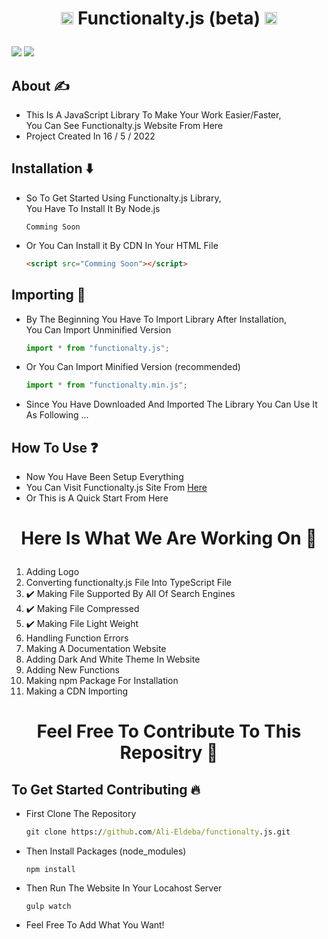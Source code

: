 # <p align="center"><img width="20px" src="https://media1.giphy.com/media/ln7z2eWriiQAllfVcn/giphy.gif?cid=790b76115cd5f2f3ebd0a1aeb3ae5c75cbf7bc3c9a1bd77b&rid=giphy.gif&ct=s" /> Functionalty.js (beta) <img width="20px" src="https://media1.giphy.com/media/ln7z2eWriiQAllfVcn/giphy.gif?cid=790b76115cd5f2f3ebd0a1aeb3ae5c75cbf7bc3c9a1bd77b&rid=giphy.gif&ct=s"/></p>

<p float="right">
<!-- License -->
<img src="https://img.shields.io/github/license/Ali-Eldeba/functionalty.js" />
<!-- Node Version -->
<img src="https://img.shields.io/badge/Node-v13.14.0-red" />
</p>

## About ✍️

- This Is A JavaScript Library To Make Your Work Easier/Faster,<br />
  You Can See Functionalty.js Website From Here
- Project Created In 16 / 5 / 2022

## Installation ⬇️

- So To Get Started Using Functionalty.js Library,<br />
  You Have To Install It By Node.js
  ```node
  Comming Soon
  ```
- Or You Can Install it By CDN In Your HTML File
  ```html
  <script src="Comming Soon"></script>
  ```

## Importing 🦐

- By The Beginning You Have To Import Library After Installation,<br />
  You Can Import Unminified Version

  ```javascript
  import * from "functionalty.js";
  ```

- Or You Can Import Minified Version (recommended)

  ```javascript
  import * from "functionalty.min.js";
  ```

- Since You Have Downloaded And Imported The Library You Can Use It As Following ...

## How To Use ❓

- Now You Have Been Setup Everything
- You Can Visit Functionalty.js Site From <a href="https://functionalty.netlify.app/">Here</a>
- Or This is A Quick Start From Here

# <p align="center">Here Is What We Are Working On 🤞</p>

1. Adding Logo
2. Converting functionalty.js File Into TypeScript File
3. ✔️ Making File Supported By All Of Search Engines
4. ✔️ Making File Compressed
5. ✔️ Making File Light Weight
6. Handling Function Errors
7. Making A Documentation Website
8. Adding Dark And White Theme In Website
9. Adding New Functions
10. Making npm Package For Installation
11. Making a CDN Importing

# <p align="center">Feel Free To Contribute To This Repositry 🤝</p>

## To Get Started Contributing 🔥

- First Clone The Repository

  ```cmd
  git clone https://github.com/Ali-Eldeba/functionalty.js.git
  ```

- Then Install Packages (node_modules)

  ```node
  npm install
  ```

- Then Run The Website In Your Locahost Server

  ```node
  gulp watch
  ```
- Feel Free To Add What You Want!
